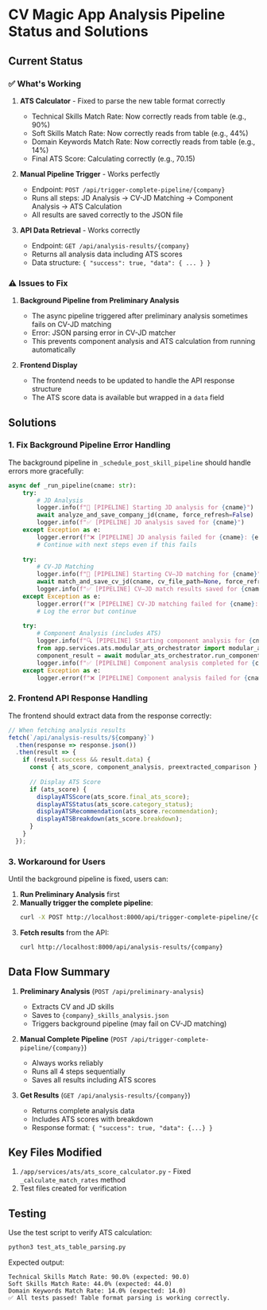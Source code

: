 # CV Magic App Analysis Pipeline Status and Solutions

## Current Status

### ✅ What's Working
1. **ATS Calculator** - Fixed to parse the new table format correctly
   - Technical Skills Match Rate: Now correctly reads from table (e.g., 90%)
   - Soft Skills Match Rate: Now correctly reads from table (e.g., 44%)
   - Domain Keywords Match Rate: Now correctly reads from table (e.g., 14%)
   - Final ATS Score: Calculating correctly (e.g., 70.15)

2. **Manual Pipeline Trigger** - Works perfectly
   - Endpoint: `POST /api/trigger-complete-pipeline/{company}`
   - Runs all steps: JD Analysis → CV-JD Matching → Component Analysis → ATS Calculation
   - All results are saved correctly to the JSON file

3. **API Data Retrieval** - Works correctly
   - Endpoint: `GET /api/analysis-results/{company}`
   - Returns all analysis data including ATS scores
   - Data structure: `{ "success": true, "data": { ... } }`

### ⚠️ Issues to Fix

1. **Background Pipeline from Preliminary Analysis**
   - The async pipeline triggered after preliminary analysis sometimes fails on CV-JD matching
   - Error: JSON parsing error in CV-JD matcher
   - This prevents component analysis and ATS calculation from running automatically

2. **Frontend Display**
   - The frontend needs to be updated to handle the API response structure
   - The ATS score data is available but wrapped in a `data` field

## Solutions

### 1. Fix Background Pipeline Error Handling

The background pipeline in `_schedule_post_skill_pipeline` should handle errors more gracefully:

```python
async def _run_pipeline(cname: str):
    try:
        # JD Analysis
        logger.info(f"🔧 [PIPELINE] Starting JD analysis for {cname}")
        await analyze_and_save_company_jd(cname, force_refresh=False)
        logger.info(f"✅ [PIPELINE] JD analysis saved for {cname}")
    except Exception as e:
        logger.error(f"❌ [PIPELINE] JD analysis failed for {cname}: {e}")
        # Continue with next steps even if this fails
        
    try:
        # CV-JD Matching
        logger.info(f"🔧 [PIPELINE] Starting CV–JD matching for {cname}")
        await match_and_save_cv_jd(cname, cv_file_path=None, force_refresh=False)
        logger.info(f"✅ [PIPELINE] CV–JD match results saved for {cname}")
    except Exception as e:
        logger.error(f"❌ [PIPELINE] CV-JD matching failed for {cname}: {e}")
        # Log the error but continue
        
    try:
        # Component Analysis (includes ATS)
        logger.info(f"🔍 [PIPELINE] Starting component analysis for {cname}")
        from app.services.ats.modular_ats_orchestrator import modular_ats_orchestrator
        component_result = await modular_ats_orchestrator.run_component_analysis(cname)
        logger.info(f"✅ [PIPELINE] Component analysis completed for {cname}")
    except Exception as e:
        logger.error(f"❌ [PIPELINE] Component analysis failed for {cname}: {e}")
```

### 2. Frontend API Response Handling

The frontend should extract data from the response correctly:

```javascript
// When fetching analysis results
fetch(`/api/analysis-results/${company}`)
  .then(response => response.json())
  .then(result => {
    if (result.success && result.data) {
      const { ats_score, component_analysis, preextracted_comparison } = result.data;
      
      // Display ATS Score
      if (ats_score) {
        displayATSScore(ats_score.final_ats_score);
        displayATSStatus(ats_score.category_status);
        displayATSRecommendation(ats_score.recommendation);
        displayATSBreakdown(ats_score.breakdown);
      }
    }
  });
```

### 3. Workaround for Users

Until the background pipeline is fixed, users can:

1. **Run Preliminary Analysis** first
2. **Manually trigger the complete pipeline**:
   ```bash
   curl -X POST http://localhost:8000/api/trigger-complete-pipeline/{company}
   ```
3. **Fetch results** from the API:
   ```bash
   curl http://localhost:8000/api/analysis-results/{company}
   ```

## Data Flow Summary

1. **Preliminary Analysis** (`POST /api/preliminary-analysis`)
   - Extracts CV and JD skills
   - Saves to `{company}_skills_analysis.json`
   - Triggers background pipeline (may fail on CV-JD matching)

2. **Manual Complete Pipeline** (`POST /api/trigger-complete-pipeline/{company}`)
   - Always works reliably
   - Runs all 4 steps sequentially
   - Saves all results including ATS scores

3. **Get Results** (`GET /api/analysis-results/{company}`)
   - Returns complete analysis data
   - Includes ATS scores with breakdown
   - Response format: `{ "success": true, "data": {...} }`

## Key Files Modified

1. `/app/services/ats/ats_score_calculator.py` - Fixed `_calculate_match_rates` method
2. Test files created for verification

## Testing

Use the test script to verify ATS calculation:
```bash
python3 test_ats_table_parsing.py
```

Expected output:
```
Technical Skills Match Rate: 90.0% (expected: 90.0)
Soft Skills Match Rate: 44.0% (expected: 44.0)
Domain Keywords Match Rate: 14.0% (expected: 14.0)
✅ All tests passed! Table format parsing is working correctly.
```
